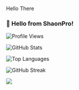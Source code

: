 Hello There

### 👋 Hello from ShaonPro!

![Profile Views](https://komarev.com/ghpvc/?username=ShaonPro&label=Profile%20views&color=0e75b6&style=flat)

![GitHub Stats](https://github-readme-stats.vercel.app/api?username=ShaonPro&show_icons=true&theme=default)

![Top Languages](https://github-readme-stats.vercel.app/api/top-langs/?username=ShaonPro&layout=compact)

![GitHub Streak](https://streak-stats.demolab.com?user=ShaonPro&theme=default)

<img src="https://github-profile-trophy.vercel.app/?username=ShaonPro&theme=flat&no-bg=true" />
